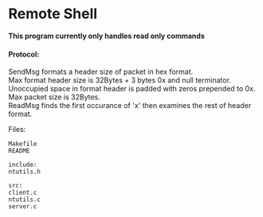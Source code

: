 # Remote Shell

**This program currently only handles read only commands**

#### Protocol:  
   SendMsg formats a header size of packet in hex format.  
   Max format header size is 32Bytes + 3 bytes 0x and null terminator.  
   Unoccupied space in format header is padded with zeros prepended to 0x.  
   Max packet size is 32Bytes.  
   ReadMsg finds the first occurance of 'x' then examines the rest of header format.  

Files:

    Makefile
    README

    include:
    ntutils.h

    src:
    client.c
    ntutils.c
    server.c

